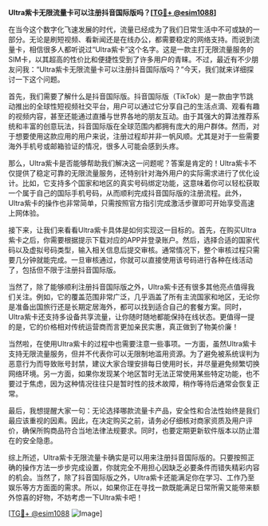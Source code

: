 **Ultra紫卡无限流量卡可以注册抖音国际版吗？[[TG💪+ @esim1088](https://t.me/s/esim1088)]**

在当今这个数字化飞速发展的时代，流量已经成为了我们日常生活中不可或缺的一部分。无论是刷短视频、看新闻还是在线办公，都需要稳定的网络支持。而说到流量卡，相信很多人都听说过“Ultra紫卡”这个名字。这是一款主打无限流量服务的SIM卡，以其超高的性价比和便捷性受到了许多用户的青睐。不过，最近有不少朋友问我：“Ultra紫卡无限流量卡可以注册抖音国际版吗？”今天，我们就来详细探讨一下这个问题。

首先，我们需要了解什么是抖音国际版。抖音国际版（TikTok）是一款由字节跳动推出的全球性短视频社交平台，用户可以通过它分享自己的生活点滴、观看有趣的视频内容，甚至还能通过直播与世界各地的朋友互动。由于其强大的算法推荐系统和丰富的创意玩法，抖音国际版在全球范围内都拥有庞大的用户群体。然而，对于想要使用这款应用的用户来说，注册过程却并非一帆风顺。尤其是对于一些需要海外手机号或邮箱验证的情况，很多人可能会感到头疼。

那么，Ultra紫卡是否能够帮助我们解决这一问题呢？答案是肯定的！Ultra紫卡不仅提供了稳定可靠的无限流量服务，还特别针对海外用户的实际需求进行了优化设计。比如，它支持多个国家和地区的真实号码绑定功能，这意味着你可以轻松获取一个属于自己的国际手机号码，从而顺利完成抖音国际版的注册流程。此外，Ultra紫卡的操作也非常简单，只需按照官方指引完成激活步骤即可开始享受高速上网体验。

接下来，让我们来看看Ultra紫卡具体是如何实现这一目标的。首先，在购买Ultra紫卡之后，你需要根据提示下载对应的APP并登录账户。然后，选择合适的国家代码以及虚拟号码类型，输入相关信息后提交审核。通常情况下，整个审核过程只需要几分钟就能完成。一旦审核通过，你就可以直接使用该号码进行各种在线活动了，包括但不限于注册抖音国际版。

当然了，除了能够顺利注册抖音国际版之外，Ultra紫卡还有很多其他亮点值得我们关注。例如，它的覆盖范围非常广泛，几乎涵盖了所有主流国家和地区，无论你是准备出国旅行还是长期定居海外，都可以找到适合自己的套餐方案。同时，Ultra紫卡还支持多设备共享流量，让你随时随地都能保持在线状态。更值得一提的是，它的价格相对传统运营商而言更加亲民实惠，真正做到了物美价廉！

当然啦，在使用Ultra紫卡的过程中也需要注意一些事项。一方面，虽然Ultra紫卡支持无限流量服务，但并不代表你可以无限制地滥用资源。为了避免被系统误判为恶意行为而导致账号封禁，建议大家合理安排每日使用时长，并尽量避免频繁切换网络环境。另一方面，如果你发现某个地区暂时无法正常使用某些特定功能，也不要过于焦虑，因为这种情况往往只是暂时性的技术故障，稍作等待后通常会恢复正常。

最后，我想提醒大家一句：无论选择哪款流量卡产品，安全性和合法性始终是我们最应该重视的因素。因此，在决定购买之前，请务必仔细核对商家资质及用户评价，确保所购商品符合当地法律法规要求。同时，也要定期更新软件版本以防止潜在的安全隐患。

综上所述，Ultra紫卡无限流量卡确实是可以用来注册抖音国际版的。只要按照正确的操作方法一步步完成设置，你就完全不用担心因缺乏必要条件而错失精彩内容的机会。当然了，除了抖音国际版之外，Ultra紫卡还能满足你在学习、工作乃至娱乐等方方面面的需求。所以，如果你正在寻找一款既能满足日常所需又能带来额外惊喜的好物，不妨考虑一下Ultra紫卡吧！

[[TG💪+ @esim1088](https://t.me/s/esim1088) ![Image](https://i.postimg.cc/4NQfJmqS/Snipaste-2025-05-13-00-14-12.png)]
